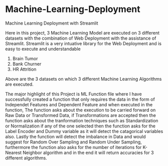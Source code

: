 # Machine-Learning-Deployment
Machine Learning Deployment with Streamlit

Here in this project, 3 Machine Learning Model are executed on 3 different datasets with the combination of Web Deployment with the assistance of Streamlit.
Streamlit is a very intuative library for the Web Deployment and is easy to execute and understandable
1. Brain Tumor
2. Bank Churner
3. HR Attrition

Above are the 3 datasets on which 3 different Machine Learning Algorithms are executed.


The major highlight of this Project is ML Function file where I have successfully created a function that only requires the data in the form of Independet Features and Dependent Feature and when executed in the function, The function asks about the execution to be carried forward on Raw Data or Transformed Data, if Transformations are accepted then the function asks about the tranformation techniques such as Standardization or Normalization if any of the one selected then the function asks for the Label Encoder and Dummy variable as it will detect the catagorical variables also. 
Lastly the function will detect the imbalance in Data and would suggest for Random Over Sampling and Random Under Sampling, furthermore the function also asks for the number of iterations for K-Nearest Neighbor algorithm and in the end it will return accuracies for 3 different algorithms.
